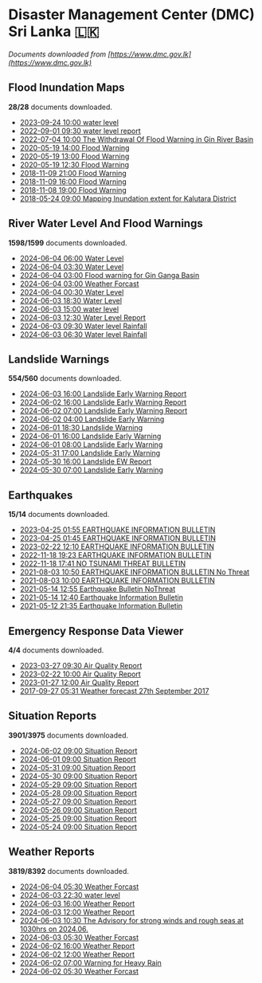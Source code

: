 # Disaster Management Center (DMC) Sri Lanka :sri_lanka:

*Documents downloaded from [https://www.dmc.gov.lk](https://www.dmc.gov.lk)*

## Flood Inundation Maps

**28/28** documents downloaded.

* [2023-09-24 10:00 water level](data/flood-inundation-maps/20230924.1000.water-level.pdf)
* [2022-09-01 09:30 water level report](data/flood-inundation-maps/20220901.0930.water-level-report.pdf)
* [2022-07-04 10:00 The Withdrawal Of Flood Warning in Gin River Basin](data/flood-inundation-maps/20220704.1000.the-withdrawal-of-flood-warning-in-gin-river-basin.pdf)
* [2020-05-19 14:00 Flood Warning](data/flood-inundation-maps/20200519.1400.flood-warning.pdf)
* [2020-05-19 13:00 Flood Warning](data/flood-inundation-maps/20200519.1300.flood-warning.pdf)
* [2020-05-19 12:30 Flood Warning](data/flood-inundation-maps/20200519.1230.flood-warning.pdf)
* [2018-11-09 21:00 Flood Warning](data/flood-inundation-maps/20181109.2100.flood-warning.PDF)
* [2018-11-09 16:00 Flood Warning](data/flood-inundation-maps/20181109.1600.flood-warning.PDF)
* [2018-11-08 19:00 Flood Warning](data/flood-inundation-maps/20181108.1900.flood-warning.PDF)
* [2018-05-24 09:00 Mapping Inundation extent for Kalutara District](data/flood-inundation-maps/20180524.0900.mapping-inundation-extent-for-kalutara-district.pdf)

## River Water Level And Flood Warnings

**1598/1599** documents downloaded.

* [2024-06-04 06:00 Water Level](data/river-water-level-and-flood-warnings/20240604.0600.water-level.pdf)
* [2024-06-04 03:30 Water Level](data/river-water-level-and-flood-warnings/20240604.0330.water-level.pdf)
* [2024-06-04 03:00 Flood warning for Gin Ganga Basin](data/river-water-level-and-flood-warnings/20240604.0300.flood-warning-for-gin-ganga-basin.pdf)
* [2024-06-04 03:00 Weather Forcast](data/river-water-level-and-flood-warnings/20240604.0300.weather-forcast.pdf)
* [2024-06-04 00:30 Water Level](data/river-water-level-and-flood-warnings/20240604.0030.water-level.pdf)
* [2024-06-03 18:30 Water Level](data/river-water-level-and-flood-warnings/20240603.1830.water-level.pdf)
* [2024-06-03 15:00 water level](data/river-water-level-and-flood-warnings/20240603.1500.water-level.pdf)
* [2024-06-03 12:30 Water Level Report](data/river-water-level-and-flood-warnings/20240603.1230.water-level-report.pdf)
* [2024-06-03 09:30 Water level  Rainfall](data/river-water-level-and-flood-warnings/20240603.0930.water-level-rainfall.pdf)
* [2024-06-03 06:30 Water level  Rainfall](data/river-water-level-and-flood-warnings/20240603.0630.water-level-rainfall.pdf)

## Landslide Warnings

**554/560** documents downloaded.

* [2024-06-03 16:00 Landslide Early Warning Report](data/landslide-warnings/20240603.1600.landslide-early-warning-report.pdf)
* [2024-06-02 16:00 Landslide Early Warning Report](data/landslide-warnings/20240602.1600.landslide-early-warning-report.pdf)
* [2024-06-02 07:00 Landslide Early Warning Report](data/landslide-warnings/20240602.0700.landslide-early-warning-report.pdf)
* [2024-06-02 04:00 Landslide Early Warning](data/landslide-warnings/20240602.0400.landslide-early-warning.pdf)
* [2024-06-01 18:30 Landslide Warning](data/landslide-warnings/20240601.1830.landslide-warning.pdf)
* [2024-06-01 16:00 Landslide Early Warning](data/landslide-warnings/20240601.1600.landslide-early-warning.pdf)
* [2024-06-01 08:00 Landslide Early Warning](data/landslide-warnings/20240601.0800.landslide-early-warning.pdf)
* [2024-05-31 17:00 Landslide Early Warning](data/landslide-warnings/20240531.1700.landslide-early-warning.pdf)
* [2024-05-30 16:00 Landslide EW Report](data/landslide-warnings/20240530.1600.landslide-ew-report.pdf)
* [2024-05-30 07:00 Landslide Early Warning](data/landslide-warnings/20240530.0700.landslide-early-warning.pdf)

## Earthquakes

**15/14** documents downloaded.

* [2023-04-25 01:55 EARTHQUAKE INFORMATION BULLETIN](data/earthquakes/20230425.0155.earthquake-information-bulletin.pdf)
* [2023-04-25 01:45 EARTHQUAKE INFORMATION BULLETIN](data/earthquakes/20230425.0145.earthquake-information-bulletin.pdf)
* [2023-02-22 12:10 EARTHQUAKE INFORMATION BULLETIN](data/earthquakes/20230222.1210.earthquake-information-bulletin.pdf)
* [2022-11-18 19:23 EARTHQUAKE INFORMATION BULLETIN](data/earthquakes/20221118.1923.earthquake-information-bulletin.pdf)
* [2022-11-18 17:41 NO TSUNAMI THREAT BULLETIN](data/earthquakes/20221118.1741.no-tsunami-threat-bulletin.pdf)
* [2021-08-03 10:50 EARTHQUAKE INFORMATION BULLETIN No Threat](data/earthquakes/20210803.1050.earthquake-information-bulletin-no-threat.pdf)
* [2021-08-03 10:00 EARTHQUAKE INFORMATION BULLETIN](data/earthquakes/20210803.1000.earthquake-information-bulletin.pdf)
* [2021-05-14 12:55 Earthquake Bulletin NoThreat](data/earthquakes/20210514.1255.earthquake-bulletin-nothreat.pdf)
* [2021-05-14 12:40 Earthquake Information Bulletin](data/earthquakes/20210514.1240.earthquake-information-bulletin.pdf)
* [2021-05-12 21:35 Earthquake Information Bulletin](data/earthquakes/20210512.2135.earthquake-information-bulletin.pdf)

## Emergency Response Data Viewer

**4/4** documents downloaded.

* [2023-03-27 09:30 Air Quality Report](data/emergency-response-data-viewer/20230327.0930.air-quality-report.pdf)
* [2023-02-22 10:00 Air Quality Report](data/emergency-response-data-viewer/20230222.1000.air-quality-report.pdf)
* [2023-01-27 12:00 Air Quality Report](data/emergency-response-data-viewer/20230127.1200.air-quality-report.pdf)
* [2017-09-27 05:31 Weather forecast 27th September 2017](data/emergency-response-data-viewer/20170927.0531.weather-forecast-27th-september-2017.pdf)

## Situation Reports

**3901/3975** documents downloaded.

* [2024-06-02 09:00 Situation Report](data/situation-reports/20240602.0900.situation-report.pdf)
* [2024-06-01 09:00 Situation Report](data/situation-reports/20240601.0900.situation-report.pdf)
* [2024-05-31 09:00 Situation Report](data/situation-reports/20240531.0900.situation-report.pdf)
* [2024-05-30 09:00 Situation Report](data/situation-reports/20240530.0900.situation-report.pdf)
* [2024-05-29 09:00 Situation Report](data/situation-reports/20240529.0900.situation-report.pdf)
* [2024-05-28 09:00 Situation Report](data/situation-reports/20240528.0900.situation-report.pdf)
* [2024-05-27 09:00 Situation Report](data/situation-reports/20240527.0900.situation-report.pdf)
* [2024-05-26 09:00 Situation Report](data/situation-reports/20240526.0900.situation-report.pdf)
* [2024-05-25 09:00 Situation Report](data/situation-reports/20240525.0900.situation-report.pdf)
* [2024-05-24 09:00 Situation Report](data/situation-reports/20240524.0900.situation-report.pdf)

## Weather Reports

**3819/8392** documents downloaded.

* [2024-06-04 05:30 Weather Forcast](data/weather-reports/20240604.0530.weather-forcast.pdf)
* [2024-06-03 22:30 water level](data/weather-reports/20240603.2230.water-level.pdf)
* [2024-06-03 16:00 Weather Report](data/weather-reports/20240603.1600.weather-report.pdf)
* [2024-06-03 12:00 Weather Report](data/weather-reports/20240603.1200.weather-report.pdf)
* [2024-06-03 10:30 The Advisory for strong winds and rough seas at 1030hrs on 2024.06.](data/weather-reports/20240603.1030.the-advisory-for-strong-winds-and-rough-seas-at-1030hrs-on-202406.pdf)
* [2024-06-03 05:30 Weather Forcast](data/weather-reports/20240603.0530.weather-forcast.pdf)
* [2024-06-02 16:00 Weather Report](data/weather-reports/20240602.1600.weather-report.pdf)
* [2024-06-02 12:00 Weather Report](data/weather-reports/20240602.1200.weather-report.pdf)
* [2024-06-02 07:00 Warning for Heavy Rain](data/weather-reports/20240602.0700.warning-for-heavy-rain.pdf)
* [2024-06-02 05:30 Weather Forcast](data/weather-reports/20240602.0530.weather-forcast.pdf)
